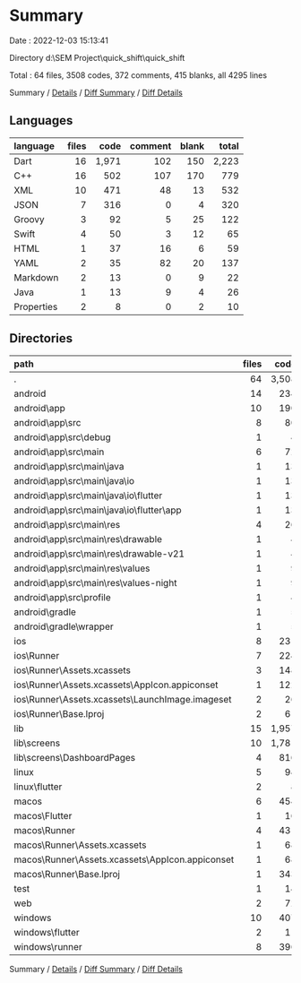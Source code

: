 # Summary

Date : 2022-12-03 15:13:41

Directory d:\\SEM Project\\quick_shift\\quick_shift

Total : 64 files,  3508 codes, 372 comments, 415 blanks, all 4295 lines

Summary / [Details](details.md) / [Diff Summary](diff.md) / [Diff Details](diff-details.md)

## Languages
| language | files | code | comment | blank | total |
| :--- | ---: | ---: | ---: | ---: | ---: |
| Dart | 16 | 1,971 | 102 | 150 | 2,223 |
| C++ | 16 | 502 | 107 | 170 | 779 |
| XML | 10 | 471 | 48 | 13 | 532 |
| JSON | 7 | 316 | 0 | 4 | 320 |
| Groovy | 3 | 92 | 5 | 25 | 122 |
| Swift | 4 | 50 | 3 | 12 | 65 |
| HTML | 1 | 37 | 16 | 6 | 59 |
| YAML | 2 | 35 | 82 | 20 | 137 |
| Markdown | 2 | 13 | 0 | 9 | 22 |
| Java | 1 | 13 | 9 | 4 | 26 |
| Properties | 2 | 8 | 0 | 2 | 10 |

## Directories
| path | files | code | comment | blank | total |
| :--- | ---: | ---: | ---: | ---: | ---: |
| . | 64 | 3,508 | 372 | 415 | 4,295 |
| android | 14 | 234 | 60 | 41 | 335 |
| android\\app | 10 | 190 | 60 | 30 | 280 |
| android\\app\\src | 8 | 80 | 55 | 14 | 149 |
| android\\app\\src\\debug | 1 | 4 | 4 | 1 | 9 |
| android\\app\\src\\main | 6 | 72 | 47 | 12 | 131 |
| android\\app\\src\\main\\java | 1 | 13 | 9 | 4 | 26 |
| android\\app\\src\\main\\java\\io | 1 | 13 | 9 | 4 | 26 |
| android\\app\\src\\main\\java\\io\\flutter | 1 | 13 | 9 | 4 | 26 |
| android\\app\\src\\main\\java\\io\\flutter\\app | 1 | 13 | 9 | 4 | 26 |
| android\\app\\src\\main\\res | 4 | 26 | 32 | 6 | 64 |
| android\\app\\src\\main\\res\\drawable | 1 | 4 | 7 | 2 | 13 |
| android\\app\\src\\main\\res\\drawable-v21 | 1 | 4 | 7 | 2 | 13 |
| android\\app\\src\\main\\res\\values | 1 | 9 | 9 | 1 | 19 |
| android\\app\\src\\main\\res\\values-night | 1 | 9 | 9 | 1 | 19 |
| android\\app\\src\\profile | 1 | 4 | 4 | 1 | 9 |
| android\\gradle | 1 | 5 | 0 | 1 | 6 |
| android\\gradle\\wrapper | 1 | 5 | 0 | 1 | 6 |
| ios | 8 | 231 | 2 | 9 | 242 |
| ios\\Runner | 7 | 224 | 2 | 9 | 235 |
| ios\\Runner\\Assets.xcassets | 3 | 148 | 0 | 4 | 152 |
| ios\\Runner\\Assets.xcassets\\AppIcon.appiconset | 1 | 122 | 0 | 1 | 123 |
| ios\\Runner\\Assets.xcassets\\LaunchImage.imageset | 2 | 26 | 0 | 3 | 29 |
| ios\\Runner\\Base.lproj | 2 | 61 | 2 | 2 | 65 |
| lib | 15 | 1,957 | 92 | 143 | 2,192 |
| lib\\screens | 10 | 1,781 | 74 | 118 | 1,973 |
| lib\\screens\\DashboardPages | 4 | 816 | 27 | 43 | 886 |
| linux | 5 | 94 | 27 | 38 | 159 |
| linux\\flutter | 2 | 8 | 9 | 11 | 28 |
| macos | 6 | 454 | 3 | 12 | 469 |
| macos\\Flutter | 1 | 16 | 3 | 4 | 23 |
| macos\\Runner | 4 | 431 | 0 | 8 | 439 |
| macos\\Runner\\Assets.xcassets | 1 | 68 | 0 | 1 | 69 |
| macos\\Runner\\Assets.xcassets\\AppIcon.appiconset | 1 | 68 | 0 | 1 | 69 |
| macos\\Runner\\Base.lproj | 1 | 343 | 0 | 1 | 344 |
| test | 1 | 14 | 10 | 7 | 31 |
| web | 2 | 72 | 16 | 7 | 95 |
| windows | 10 | 407 | 80 | 131 | 618 |
| windows\\flutter | 2 | 11 | 9 | 11 | 31 |
| windows\\runner | 8 | 396 | 71 | 120 | 587 |

Summary / [Details](details.md) / [Diff Summary](diff.md) / [Diff Details](diff-details.md)